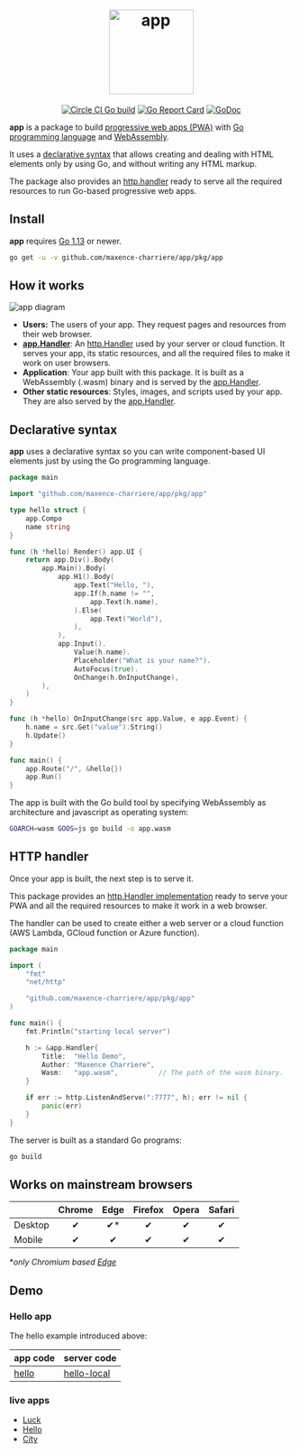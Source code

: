 <h1 align="center">
    <a href="https://github.com/maxence-charriere/app">
        <img alt="app"  width="150" height="150" src="https://storage.googleapis.com/murlok-github/icon-192.png">
    </a>
</h1>

<p align="center">
	<a href="https://circleci.com/gh/maxence-charriere/app"><img src="https://circleci.com/gh/maxence-charriere/app.svg?style=svg" alt="Circle CI Go build"></a>
    <a href="https://goreportcard.com/report/github.com/maxence-charriere/app"><img src="https://goreportcard.com/badge/github.com/maxence-charriere/app" alt="Go Report Card"></a>
    <a href="https://pkg.go.dev/github.com/maxence-charriere/app/pkg/app"><img src="https://godoc.org/github.com/maxence-charriere/app/pkg/app?status.svg" alt="GoDoc"></a>
</p>

**app** is a package to build [progressive web apps (PWA)](https://developers.google.com/web/progressive-web-apps/) with [Go programming language](https://golang.org) and [WebAssembly](https://webassembly.org).

It uses a [declarative syntax](#declarative-syntax) that allows creating and dealing with HTML elements only by using Go, and without writing any HTML markup.

The package also provides an [http.handler](#http-handler) ready to serve all the required resources to run Go-based progressive web apps.

## Install

**app** requires [Go 1.13](https://golang.org/doc/go1.13) or newer.

```sh
go get -u -v github.com/maxence-charriere/app/pkg/app
```

## How it works

![app diagram](https://storage.googleapis.com/murlok-github/app.png)

- **Users:** The users of your app. They request pages and resources from their web browser.
- **[app.Handler](https://pkg.go.dev/github.com/maxence-charriere/app/pkg/app#Handler)**: An [http.Handler](https://golang.org/pkg/net/http/#Handler) used by your server or cloud function. It serves your app, its static resources, and all the required files to make it work on user browsers.
- **Application**: Your app built with this package. It is built as a WebAssembly (.wasm) binary and is served by the [app.Handler](https://pkg.go.dev/github.com/maxence-charriere/app/pkg/app#Handler).
- **Other static resources**: Styles, images, and scripts used by your app. They are also served by the [app.Handler](https://pkg.go.dev/github.com/maxence-charriere/app/pkg/app#Handler).

## Declarative syntax

**app** uses a declarative syntax so you can write component-based UI elements just by using the Go programming language.

```go
package main

import "github.com/maxence-charriere/app/pkg/app"

type hello struct {
    app.Compo
    name string
}

func (h *hello) Render() app.UI {
    return app.Div().Body(
        app.Main().Body(
            app.H1().Body(
                app.Text("Hello, "),
                app.If(h.name != "",
                    app.Text(h.name),
                ).Else(
                    app.Text("World"),
                ),
            ),
            app.Input().
                Value(h.name).
                Placeholder("What is your name?").
                AutoFocus(true).
                OnChange(h.OnInputChange),
        ),
    )
}

func (h *hello) OnInputChange(src app.Value, e app.Event) {
    h.name = src.Get("value").String()
    h.Update()
}

func main() {
    app.Route("/", &hello{})
    app.Run()
}

```

The app is built with the Go build tool by specifying WebAssembly as architecture and javascript as operating system:

```sh
GOARCH=wasm GOOS=js go build -o app.wasm
```

## HTTP handler

Once your app is built, the next step is to serve it.

This package provides an [http.Handler implementation](https://pkg.go.dev/github.com/maxence-charriere/app/pkg/app#Handler) ready to serve your PWA and all the required resources to make it work in a web browser.

The handler can be used to create either a web server or a cloud function (AWS Lambda, GCloud function or Azure function).

```go
package main

import (
    "fmt"
    "net/http"

    "github.com/maxence-charriere/app/pkg/app"
)

func main() {
    fmt.Println("starting local server")

    h := &app.Handler{
        Title:  "Hello Demo",
        Author: "Maxence Charriere",
        Wasm:   "app.wasm",          // The path of the wasm binary.
    }

    if err := http.ListenAndServe(":7777", h); err != nil {
        panic(err)
    }
}
```

The server is built as a standard Go programs:

```sh
go build
```

## Works on mainstream browsers

|         | Chrome | Edge | Firefox | Opera | Safari |
| :------ | :----: | :--: | :-----: | :---: | :----: |
| Desktop |   ✔    | ✔\*  |    ✔    |   ✔   |   ✔    |
| Mobile  |   ✔    |  ✔   |    ✔    |   ✔   |   ✔    |

\*_only Chromium based [Edge](https://www.microsoft.com/edge)_

## Demo

### Hello app

The hello example introduced above:

| app code                                                                 | server code                                                                          |
| ------------------------------------------------------------------------ | ------------------------------------------------------------------------------------ |
| [hello](https://github.com/maxence-charriere/app/tree/master/demo/hello) | [hello-local](https://github.com/maxence-charriere/app/tree/master/demo/hello-local) |

### live apps

- [Luck](https://luck.murlok.io)
- [Hello](https://demo.murlok.io)
- [City](https://demo.murlok.io/city)
